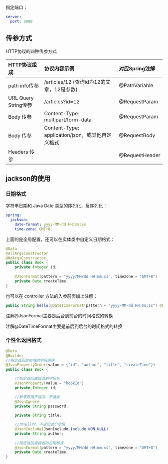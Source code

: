 指定端口：

```yml
server:
  port: 8888
```



## 传参方式

HTTP协议的四种传参方式

| HTTP协议组成         | 协议内容示例                                     | 对应Spring注解 |
| :------------------- | :----------------------------------------------- | :------------- |
| path info传参        | /articles/12 (查询id为12的文章，12是参数)        | @PathVariable  |
| URL Query String传参 | /articles?id=12                                  | @RequestParam  |
| Body 传参            | Content-Type: multipart/form-data                | @RequestParam  |
| Body 传参            | Content-Type: application/json，或其他自定义格式 | @RequestBody   |
| Headers 传参         |                                                  | @RequestHeader |



 ## jackson的使用

### 日期格式

字符串日期和 Java Date 类型的序列化，反序列化：

```yml
spring:
  jackson:
    date-format: yyyy-MM-dd HH:mm:ss
    time-zone: GMT+8
```

上面的是全局配置，还可以在实体类中自定义日期格式：

```java
@Data
@AllArgsConstructor
@NoArgsConstructor
public class Book {
    private Integer id;
    
    @JsonFormat(pattern = "yyyy/MM/dd HH:mm:ss", timezone = "GMT+8")
    private Date createTime;
}
```

也可以在 controller 方法的入参前面加上注解：

```java
public String hello(@DateTimeFormat(pattern = "yyyy-MM-dd HH:mm:ss") @RequestParam("createTime") Date createTime)
```

注解@JsonFormat主要是后台到前台的时间格式的转换

注解@DateTimeFormat主要是前后到后台的时间格式的转换



### 个性化返回格式

```java
@Data
@Builder
//指定返回给前端的字段顺序
@JsonPropertyOrder(value = {"id", "author", "title", "createTime"})
public class Book {

    //指定返回或接收的字段名
    @JsonProperty(value = "bookId")
    private Integer id;

    //敏感数据不返回、不接收
    @JsonIgnore
    private String password;
    
    private String title;

    //为null时，不返回这个字段
    @JsonInclude(JsonInclude.Include.NON_NULL)
    private String author;
	
    //指定返回或接收的日期格式
    @JsonFormat(pattern = "yyyy/MM/dd HH:mm:ss", timezone = "GMT+8")
    private Date createTime;
}
```

